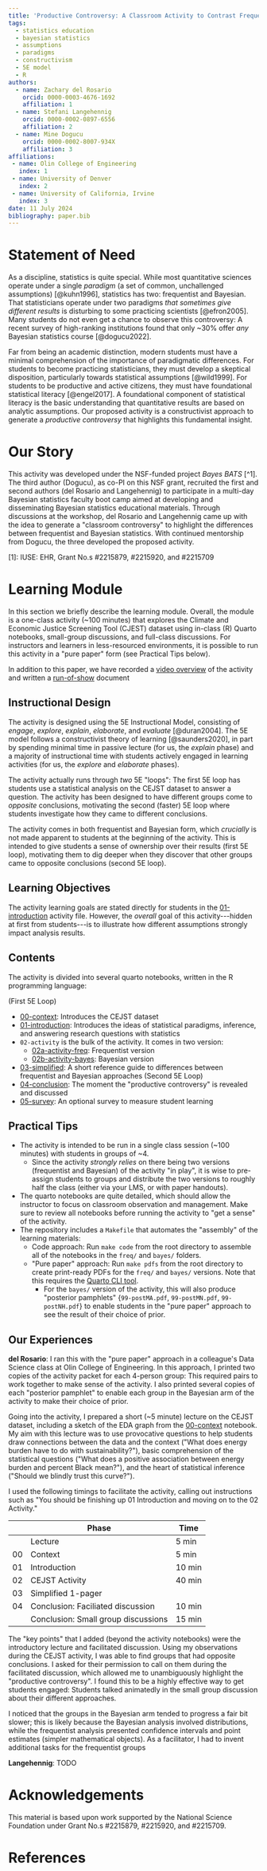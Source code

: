 ```yaml
---
title: 'Productive Controversy: A Classroom Activity to Contrast Frequentist and Bayesian Paradigms'
tags:
  - statistics education
  - bayesian statistics
  - assumptions
  - paradigms
  - constructivism
  - 5E model
  - R
authors:
  - name: Zachary del Rosario
    orcid: 0000-0003-4676-1692
    affiliation: 1
  - name: Stefani Langehennig
    orcid: 0000-0002-0897-6556
    affiliation: 2
  - name: Mine Dogucu
    orcid: 0000-0002-8007-934X
    affiliation: 3
affiliations:
 - name: Olin College of Engineering
   index: 1
 - name: University of Denver
   index: 2
 - name: University of California, Irvine
   index: 3
date: 11 July 2024
bibliography: paper.bib
---
```


# Statement of Need

As a discipline, statistics is quite special. While most quantitative sciences operate under a single *paradigm* (a set of common, unchallenged assumptions) [@kuhn1996], statistics has two: frequentist and Bayesian. That statisticians operate under two paradigms *that sometimes give different results* is disturbing to some practicing scientists [@efron2005]. Many students do not even get a chance to observe this controversy: A recent survey of high-ranking institutions found that only ~30% offer *any* Bayesian statistics course [@dogucu2022].

Far from being an academic distinction, modern students must have a minimal comprehension of the importance of paradigmatic differences. For students to become practicing statisticians, they must develop a skeptical disposition, particularly towards statistical assumptions [@wild1999]. For students to be productive and active citizens, they must have foundational statistical literacy [@engel2017]. A foundational component of statistical literacy is the basic understanding that quantitative results are based on analytic assumptions. Our proposed activity is a constructivist approach to generate a *productive controversy* that highlights this fundamental insight.

# Our Story

This activity was developed under the NSF-funded project *Bayes BATS* [^1]. The third author (Dogucu), as co-PI on this NSF grant, recruited the first and second authors (del Rosario and Langehennig) to participate in a multi-day Bayesian statistics faculty boot camp aimed at developing and disseminating Bayesian statistics educational materials. Through discussions at the workshop, del Rosario and Langehennig came up with the idea to generate a "classroom controversy" to highlight the differences between frequentist and Bayesian statistics. With continued mentorship from Dogucu, the three developed the proposed activity.

[1]: IUSE: EHR, Grant No.s #2215879, #2215920, and #2215709

# Learning Module

In this section we briefly describe the learning module. Overall, the module is a one-class activity (~100 minutes) that explores the Climate and Economic Justice Screening Tool (CJEST) dataset using in-class (R) Quarto notebooks, small-group discussions, and full-class discussions. For instructors and learners in less-resourced environments, it is possible to run this activity in a "pure paper" form (see Practical Tips below).

In addition to this paper, we have recorded a [video overview](https://www.youtube.com/watch?v=dwNLcFqQqnE) of the activity and written a [run-of-show](https://github.com/bayes-bats/tier2-freq-bayes/blob/main/development/run-of-show.md) document

## Instructional Design

The activity is designed using the 5E Instructional Model, consisting of *engage*, *explore*, *explain*, *elaborate*, and *evaluate* [@duran2004]. The 5E model follows a constructivist theory of learning [@saunders2020], in part by spending minimal time in passive lecture (for us, the *explain* phase) and a majority of instructional time with students actively engaged in learning activities (for us, the *explore* and *elaborate* phases).

The activity actually runs through *two* 5E "loops": The first 5E loop has students use a statistical analysis on the CEJST dataset to answer a question. The activity has been designed to have different groups come to *opposite* conclusions, motivating the second (faster) 5E loop where students investigate how they came to different conclusions.

The activity comes in both frequentist and Bayesian form, which *crucially* is not made apparent to students at the beginning of the activity. This is intended to give students a sense of ownership over their results (first 5E loop), motivating them to dig deeper when they discover that other groups came to opposite conclusions (second 5E loop).

## Learning Objectives

The activity learning goals are stated directly for students in the [01-introduction](https://github.com/bayes-bats/tier2-freq-bayes/blob/main/development/01-introduction-main.qmd) activity file. However, the *overall* goal of this activity---hidden at first from students---is to illustrate how different assumptions strongly impact analysis results.

## Contents

The activity is divided into several quarto notebooks, written in the R programming language:

(First 5E Loop)
- [00-context](https://github.com/bayes-bats/tier2-freq-bayes/blob/main/development/00-context-main.qmd): Introduces the CEJST dataset
- [01-introduction](https://github.com/bayes-bats/tier2-freq-bayes/blob/main/development/01-introduction-main.qmd): Introduces the ideas of statistical paradigms, inference, and answering research questions with statistics
- `02-activity` is the bulk of the activity. It comes in two version:
  - [02a-activity-freq](https://github.com/bayes-bats/tier2-freq-bayes/blob/main/development/02a-activity-freq-main.qmd): Frequentist version
  - [02b-activity-bayes](https://github.com/bayes-bats/tier2-freq-bayes/blob/main/development/02b-activity-bayes-main.qmd): Bayesian version
- [03-simplified](https://github.com/bayes-bats/tier2-freq-bayes/blob/main/development/03-one-pager-main.qmd): A short reference guide to differences between frequentist and Bayesian approaches
(Second 5E Loop)
- [04-conclusion](https://github.com/bayes-bats/tier2-freq-bayes/blob/main/development/04-conclusion-main.qmd): The moment the "productive controversy" is revealed and discussed
- [05-survey](https://github.com/bayes-bats/tier2-freq-bayes/blob/main/development/05-survey-main.qmd): An optional survey to measure student learning

## Practical Tips

- The activity is intended to be run in a single class session (~100 minutes) with students in groups of ~4.
  - Since the activity *strongly relies* on there being two versions (frequentist and Bayesian) of the activity "in play", it is wise to pre-assign students to groups and distribute the two versions to roughly half the class (either via your LMS, or with paper handouts).
- The quarto notebooks are quite detailed, which should allow the instructor to focus on classroom observation and management. Make sure to review all notebooks before running the activity to "get a sense" of the activity.
- The repository includes a `Makefile` that automates the "assembly" of the learning materials:
  - Code approach: Run `make code` from the root directory to assemble all of the notebooks in the `freq/` and `bayes/` folders.
  - "Pure paper" approach: Run `make pdfs` from the root directory to create print-ready PDFs for the `freq/` and `bayes/` versions. Note that this requires the [Quarto CLI tool](https://quarto.org/docs/get-started/).
    - For the `bayes/` version of the activity, this will also produce "posterior pamphlets" {`99-postMA.pdf`, `99-postMN.pdf`, `99-postNH.pdf`} to enable students in the "pure paper" approach to see the result of their choice of prior.

## Our Experiences

**del Rosario**: I ran this with the "pure paper" approach in a colleague's Data Science class at Olin College of Engineering. In this approach, I printed two copies of the activity packet for each 4-person group: This required pairs to work together to make sense of the activity. I also printed several copies of each "posterior pamphlet" to enable each group in the Bayesian arm of the activity to make their choice of prior.

Going into the activity, I prepared a short (~5 minute) lecture on the CEJST dataset, including a sketch of the EDA graph from the [00-context](https://github.com/bayes-bats/tier2-freq-bayes/blob/main/development/00-context-main.qmd) notebook. My aim with this lecture was to use provocative questions to help students draw connections between the data and the context ("What does energy burden have to do with sustainability?"), basic comprehension of the statistical questions ("What does a positive association between energy burden and percent Black mean?"), and the heart of statistical inference ("Should we blindly trust this curve?").

I used the following timings to facilitate the activity, calling out instructions such as "You should be finishing up 01 Introduction and moving on to the 02 Activity."

|    | Phase                               | Time   |
|----|-------------------------------------|--------|
|    | Lecture                             | 5 min  |
| 00 | Context                             | 5 min  |
| 01 | Introduction                        | 10 min |
| 02 | CEJST Activity                      | 40 min |
| 03 | Simplified 1-pager                  |        |
| 04 | Conclusion: Faciliated discussion   | 10 min |
|    | Conclusion: Small group discussions | 15 min |

The "key points" that I added (beyond the activity notebooks) were the introductory lecture and facilitated discussion. Using my observations during the CEJST activity, I was able to find groups that had opposite conclusions. I asked for their permission to call on them during the facilitated discussion, which allowed me to unambiguously highlight the "productive controversy". I found this to be a highly effective way to get students engaged: Students talked animatedly in the small group discussion about their different approaches.

I noticed that the groups in the Bayesian arm tended to progress a fair bit slower; this is likely because the Bayesian analysis involved distributions, while the frequentist analysis presented confidence intervals and point estimates (simpler mathematical objects). As a facilitator, I had to invent additional tasks for the frequentist groups

**Langehennig**: TODO

# Acknowledgements

This material is based upon work supported by the National Science Foundation under Grant No.s #2215879, #2215920, and #2215709.

# References
